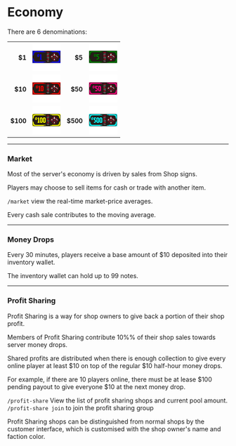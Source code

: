 # Economy

There are 6 denominations:

|     |      |     |      |
|----:|:----:|----:|:----:|
| **$1**   | ![SQ1_Note_1](/images/textures/money/money_note_1.png) | **$5**   | ![SQ1_Note_5](/images/textures/money/money_note_5.png) |
| **$10**  | ![SQ1_Note_10](/images/textures/money/money_note_10.png) | **$50**  | ![SQ1_Note_50](/images/textures/money/money_note_50.png) |
| **$100** | ![SQ1_Note_100](/images/textures/money/money_note_100.png) | **$500** | ![SQ1_Note_500](/images/textures/money/money_note_500.png) |

___

### Market

Most of the server's economy is driven by sales from Shop signs.

Players may choose to sell items for cash or trade with another item.

```/market``` view the real-time market-price averages.

Every cash sale contributes to the moving average.

___

### Money Drops

Every 30 minutes, players receive a base amount of $10 deposited into their inventory wallet.

The inventory wallet can hold up to 99 notes.

___

### Profit Sharing

Profit Sharing is a way for shop owners to give back a portion of their shop profit.

Members of Profit Sharing contribute 10%% of their shop sales towards server money drops.

Shared profits are distributed when there is enough collection to give every online player at least $10 on top of the regular $10 half-hour money drops.

For example, if there are 10 players online, there must be at lease $100 pending payout to give everyone $10 at the next money drop.

```/profit-share``` View the list of profit sharing shops and current pool amount.
```/profit-share join``` to join the profit sharing group

Profit Sharing shops can be distinguished from normal shops by the customer interface, which is customised with the shop owner's name and faction color.